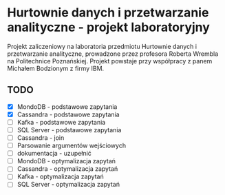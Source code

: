 # Hurtownie danych i przetwarzanie analityczne - projekt laboratoryjny

Projekt zaliczeniowy na laboratoria przedmiotu Hurtownie danych i przetwarzanie analityczne, prowadzone przez profesora Roberta Wrembla na Politechnice Poznańskiej. Projekt powstaje przy współpracy z panem Michałem Bodzionym z firmy IBM.


## TODO
- [X] MondoDB - podstawowe zapytania
- [X] Cassandra - podstawowe zapytania
- [ ] Kafka - podstawowe zapytania
- [ ] SQL Server - podstawowe zapytania
- [ ] Cassandra - join 
- [ ] Parsowanie argumentów wejściowych
- [ ] dokumentacja - uzupełnić
- [ ] MondoDB - optymalizacja zapytań
- [ ] Cassandra - optymalizacja zapytań
- [ ] Kafka - optymalizacja zapytań
- [ ] SQL Server - optymalizacja zapytań
